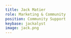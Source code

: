 ```yaml
---
title: Jack Matier
role: Marketing & Community
position: Community Support
keybase: jackalyst
image: jack.png
---
```

